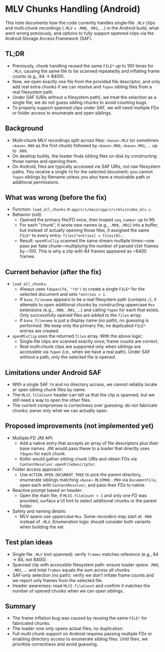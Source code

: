 # MLV Chunks Handling (Android)

This note documents how the code currently handles single‑file `.MLV` clips and multi‑chunk recordings (`.MLV` + `.M00`, `.M01`, …) in the Android build, what went wrong previously, and options to fully support spanned clips via the Android Storage Access Framework (SAF).

## TL;DR
- Previously, chunk handling reused the same `FILE*` up to 100 times for `.MLV`, causing the same file to be scanned repeatedly and inflating frame counts (e.g., 84 → 8400).
- Now, we open exactly one file from the provided file descriptor, and only add real extra chunks if we can resolve and `fopen` sibling files from a real filesystem path.
- Under SAF (URIs without a filesystem path), we treat the selection as a single file; we do not guess sibling chunks to avoid counting bugs.
- To properly support spanned clips under SAF, we will need multiple FDs or folder access to enumerate and open siblings.

## Background
- Multi‑chunk MLV recordings split across files: `<base>.MLV` (or sometimes `<base>.M00` as the first chunk) followed by `<base>.M00`, `<base>.M01`, ... up to `.M99`.
- On desktop builds, the loader finds sibling files on disk by constructing those names and opening them.
- On Android, files are typically accessed via SAF URIs, not raw filesystem paths. You receive a single `fd` for the selected document; you cannot `fopen` siblings by filename unless you also have a resolvable path or additional permissions.

## What was wrong (before the fix)
- Function: `load_all_chunks` in `app/src/main/cpp/src/mlv/video_mlv.c`.
- Behavior (old):
  - Opened the primary file/FD once, then looped `seq_number` up to 99.
  - For each "chunk", it wrote new names (e.g., `.M00`, `.M01`) into a buffer, but instead of actually opening those files, it assigned the same `FILE*` to every entry: `files[*entries] = files[0];`.
  - Result: `openMlvClip` scanned the same stream multiple times—one pass per fake chunk—multiplying the number of parsed `VIDF` frames by ~100. This is why a clip with 84 frames appeared as ~8400 frames.

## Current behavior (after the fix)
- `load_all_chunks`:
  - Always uses `fdopen(fd, "rb")` to create a single `FILE*` for the selected document and sets `*entries = 1`.
  - If `base_filename` appears to be a real filesystem path (contains `/`), it attempts to open additional chunks by constructing uppercase `Mxx` extensions (e.g., `.M00`, `.M01`, …) and calling `fopen` for each that exists. Only successfully opened files are added to the `files` array.
  - If `base_filename` is just a display name (no path), no guessing is performed. We keep only the primary file; no duplicated `FILE*` entries are created.
- `openMlvClip` uses the returned `files` array. With the above logic:
  - Single‑file clips are scanned exactly once; frame counts are correct.
  - Real multi‑chunk clips are supported only when siblings are accessible via `fopen` (i.e., when we have a real path). Under SAF without a path, only the selected file is opened.

## Limitations under Android SAF
- With a single SAF `fd` and no directory access, we cannot reliably locate or open sibling chunk files by name.
- The `MLVI.fileCount` header can tell us that the clip is spanned, but we still need a way to open the other files.
- The current compromise is correctness over guessing: do not fabricate chunks; parse only what we can actually open.

## Proposed improvements (not implemented yet)
- Multiple‑FD JNI API:
  - Add a native entry that accepts an array of file descriptors plus their base names. JNI would pass these to a loader that directly uses `fdopen` for each chunk.
  - Kotlin would gather sibling chunk URIs and obtain FDs via `ContentResolver.openFileDescriptor`.
- Folder access approach:
  - Use `ACTION_OPEN_DOCUMENT_TREE` to pick the parent directory, enumerate siblings matching `<base>.MLV`/`M00..M99` via `DocumentFile`, open each with `ContentResolver`, and pass their FDs to native.
- Reactive prompt based on header:
  - Open the main file; if `MLVI.fileCount > 1` and only one FD was provided, surface a UI hint to select additional chunks or the parent folder.
- Safety and naming details:
  - MLV spans use uppercase `Mxx`. Some recorders may start at `.M00` instead of `.MLV`. Enumeration logic should consider both variants when building the set.

## Test plan ideas
- Single file `.MLV` (not spanned): verify `frames` matches reference (e.g., 84 → 84, not 8400).
- Spanned clip with accessible filesystem path: ensure loader opens `.M00`, `.M01`, … and total `frames` equals the sum across all chunks.
- SAF‑only selection (no path): verify we don’t inflate frame counts and we report only frames from the selected file.
- Header awareness: read `MLVI.fileCount` and confirm it matches the number of opened chunks when we can open siblings.

## Summary
- The frame inflation bug was caused by reusing the same `FILE*` for fabricated chunks.
- The loader now only opens actual files; no duplication.
- Full multi‑chunk support on Android requires passing multiple FDs or enabling directory access to enumerate sibling files. Until then, we prioritize correctness and avoid guessing.

